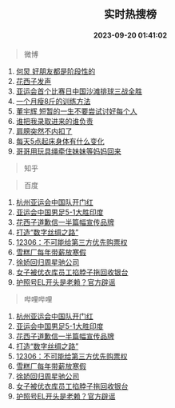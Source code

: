 <div align="center"><h2>实时热搜榜</h2><h4>2023-09-20 01:41:02</h4></div>

> 微博  

1. [何炅 好朋友都是阶段性的](https://s.weibo.com/weibo?q=%E4%BD%95%E7%82%85%20%E5%A5%BD%E6%9C%8B%E5%8F%8B%E9%83%BD%E6%98%AF%E9%98%B6%E6%AE%B5%E6%80%A7%E7%9A%84&t=31&band_rank=1&Refer=top)<br />
2. [花西子发声](https://s.weibo.com/weibo?q=%23%E8%8A%B1%E8%A5%BF%E5%AD%90%E5%8F%91%E5%A3%B0%23&t=31&band_rank=2&Refer=top)<br />
3. [亚运会首个比赛日中国沙滩排球三战全胜](https://s.weibo.com/weibo?q=%23%E4%BA%9A%E8%BF%90%E4%BC%9A%E9%A6%96%E4%B8%AA%E6%AF%94%E8%B5%9B%E6%97%A5%E4%B8%AD%E5%9B%BD%E6%B2%99%E6%BB%A9%E6%8E%92%E7%90%83%E4%B8%89%E6%88%98%E5%85%A8%E8%83%9C%23&t=31&band_rank=3&Refer=top)<br />
4. [一个月瘦8斤的训练方法](https://s.weibo.com/weibo?q=%E4%B8%80%E4%B8%AA%E6%9C%88%E7%98%A68%E6%96%A4%E7%9A%84%E8%AE%AD%E7%BB%83%E6%96%B9%E6%B3%95&t=31&band_rank=4&Refer=top)<br />
5. [董宇辉 短暂的一生不要尝试讨好每个人](https://s.weibo.com/weibo?q=%E8%91%A3%E5%AE%87%E8%BE%89%20%E7%9F%AD%E6%9A%82%E7%9A%84%E4%B8%80%E7%94%9F%E4%B8%8D%E8%A6%81%E5%B0%9D%E8%AF%95%E8%AE%A8%E5%A5%BD%E6%AF%8F%E4%B8%AA%E4%BA%BA&t=31&band_rank=5&Refer=top)<br />
6. [谁把我录取进来的谁负责](https://s.weibo.com/weibo?q=%23%E8%B0%81%E6%8A%8A%E6%88%91%E5%BD%95%E5%8F%96%E8%BF%9B%E6%9D%A5%E7%9A%84%E8%B0%81%E8%B4%9F%E8%B4%A3%23&t=31&band_rank=6&Refer=top)<br />
7. [肩膀突然不内扣了](https://s.weibo.com/weibo?q=%E8%82%A9%E8%86%80%E7%AA%81%E7%84%B6%E4%B8%8D%E5%86%85%E6%89%A3%E4%BA%86&t=31&band_rank=7&Refer=top)<br />
8. [每天5点起床身体有什么变化](https://s.weibo.com/weibo?q=%E6%AF%8F%E5%A4%A95%E7%82%B9%E8%B5%B7%E5%BA%8A%E8%BA%AB%E4%BD%93%E6%9C%89%E4%BB%80%E4%B9%88%E5%8F%98%E5%8C%96&t=31&band_rank=8&Refer=top)<br />
9. [哥哥用玩具绳牵住妹妹等妈妈回来](https://s.weibo.com/weibo?q=%23%E5%93%A5%E5%93%A5%E7%94%A8%E7%8E%A9%E5%85%B7%E7%BB%B3%E7%89%B5%E4%BD%8F%E5%A6%B9%E5%A6%B9%E7%AD%89%E5%A6%88%E5%A6%88%E5%9B%9E%E6%9D%A5%23&t=31&band_rank=9&Refer=top)<br />

> 知乎  


> 百度  

1. [杭州亚运会中国队开门红](https://www.baidu.com/s?wd=%E6%9D%AD%E5%B7%9E%E4%BA%9A%E8%BF%90%E4%BC%9A%E4%B8%AD%E5%9B%BD%E9%98%9F%E5%BC%80%E9%97%A8%E7%BA%A2&sa=fyb_news&rsv_dl=fyb_news)<br />
2. [亚运会中国男足5-1大胜印度](https://www.baidu.com/s?wd=%E4%BA%9A%E8%BF%90%E4%BC%9A%E4%B8%AD%E5%9B%BD%E7%94%B7%E8%B6%B35-1%E5%A4%A7%E8%83%9C%E5%8D%B0%E5%BA%A6&sa=fyb_news&rsv_dl=fyb_news)<br />
3. [花西子道歉信一半篇幅宣传品牌](https://www.baidu.com/s?wd=%E8%8A%B1%E8%A5%BF%E5%AD%90%E9%81%93%E6%AD%89%E4%BF%A1%E4%B8%80%E5%8D%8A%E7%AF%87%E5%B9%85%E5%AE%A3%E4%BC%A0%E5%93%81%E7%89%8C&sa=fyb_news&rsv_dl=fyb_news)<br />
4. [打造“数字丝绸之路”](https://www.baidu.com/s?wd=%E6%89%93%E9%80%A0%E2%80%9C%E6%95%B0%E5%AD%97%E4%B8%9D%E7%BB%B8%E4%B9%8B%E8%B7%AF%E2%80%9D&sa=fyb_news&rsv_dl=fyb_news)<br />
5. [12306：不可能给第三方优先购票权](https://www.baidu.com/s?wd=12306%EF%BC%9A%E4%B8%8D%E5%8F%AF%E8%83%BD%E7%BB%99%E7%AC%AC%E4%B8%89%E6%96%B9%E4%BC%98%E5%85%88%E8%B4%AD%E7%A5%A8%E6%9D%83&sa=fyb_news&rsv_dl=fyb_news)<br />
6. [雪糕厂每年带薪放寒假](https://www.baidu.com/s?wd=%E9%9B%AA%E7%B3%95%E5%8E%82%E6%AF%8F%E5%B9%B4%E5%B8%A6%E8%96%AA%E6%94%BE%E5%AF%92%E5%81%87&sa=fyb_news&rsv_dl=fyb_news)<br />
7. [徐娇回归周星驰公司](https://www.baidu.com/s?wd=%E5%BE%90%E5%A8%87%E5%9B%9E%E5%BD%92%E5%91%A8%E6%98%9F%E9%A9%B0%E5%85%AC%E5%8F%B8&sa=fyb_news&rsv_dl=fyb_news)<br />
8. [女子被优衣库员工掐脖子拖回收银台](https://www.baidu.com/s?wd=%E5%A5%B3%E5%AD%90%E8%A2%AB%E4%BC%98%E8%A1%A3%E5%BA%93%E5%91%98%E5%B7%A5%E6%8E%90%E8%84%96%E5%AD%90%E6%8B%96%E5%9B%9E%E6%94%B6%E9%93%B6%E5%8F%B0&sa=fyb_news&rsv_dl=fyb_news)<br />
9. [护照号EL开头是老赖？官方辟谣](https://www.baidu.com/s?wd=%E6%8A%A4%E7%85%A7%E5%8F%B7EL%E5%BC%80%E5%A4%B4%E6%98%AF%E8%80%81%E8%B5%96%EF%BC%9F%E5%AE%98%E6%96%B9%E8%BE%9F%E8%B0%A3&sa=fyb_news&rsv_dl=fyb_news)<br />

> 哔哩哔哩  

1. [杭州亚运会中国队开门红](https://www.baidu.com/s?wd=%E6%9D%AD%E5%B7%9E%E4%BA%9A%E8%BF%90%E4%BC%9A%E4%B8%AD%E5%9B%BD%E9%98%9F%E5%BC%80%E9%97%A8%E7%BA%A2&sa=fyb_news&rsv_dl=fyb_news)<br />
2. [亚运会中国男足5-1大胜印度](https://www.baidu.com/s?wd=%E4%BA%9A%E8%BF%90%E4%BC%9A%E4%B8%AD%E5%9B%BD%E7%94%B7%E8%B6%B35-1%E5%A4%A7%E8%83%9C%E5%8D%B0%E5%BA%A6&sa=fyb_news&rsv_dl=fyb_news)<br />
3. [花西子道歉信一半篇幅宣传品牌](https://www.baidu.com/s?wd=%E8%8A%B1%E8%A5%BF%E5%AD%90%E9%81%93%E6%AD%89%E4%BF%A1%E4%B8%80%E5%8D%8A%E7%AF%87%E5%B9%85%E5%AE%A3%E4%BC%A0%E5%93%81%E7%89%8C&sa=fyb_news&rsv_dl=fyb_news)<br />
4. [打造“数字丝绸之路”](https://www.baidu.com/s?wd=%E6%89%93%E9%80%A0%E2%80%9C%E6%95%B0%E5%AD%97%E4%B8%9D%E7%BB%B8%E4%B9%8B%E8%B7%AF%E2%80%9D&sa=fyb_news&rsv_dl=fyb_news)<br />
5. [12306：不可能给第三方优先购票权](https://www.baidu.com/s?wd=12306%EF%BC%9A%E4%B8%8D%E5%8F%AF%E8%83%BD%E7%BB%99%E7%AC%AC%E4%B8%89%E6%96%B9%E4%BC%98%E5%85%88%E8%B4%AD%E7%A5%A8%E6%9D%83&sa=fyb_news&rsv_dl=fyb_news)<br />
6. [雪糕厂每年带薪放寒假](https://www.baidu.com/s?wd=%E9%9B%AA%E7%B3%95%E5%8E%82%E6%AF%8F%E5%B9%B4%E5%B8%A6%E8%96%AA%E6%94%BE%E5%AF%92%E5%81%87&sa=fyb_news&rsv_dl=fyb_news)<br />
7. [徐娇回归周星驰公司](https://www.baidu.com/s?wd=%E5%BE%90%E5%A8%87%E5%9B%9E%E5%BD%92%E5%91%A8%E6%98%9F%E9%A9%B0%E5%85%AC%E5%8F%B8&sa=fyb_news&rsv_dl=fyb_news)<br />
8. [女子被优衣库员工掐脖子拖回收银台](https://www.baidu.com/s?wd=%E5%A5%B3%E5%AD%90%E8%A2%AB%E4%BC%98%E8%A1%A3%E5%BA%93%E5%91%98%E5%B7%A5%E6%8E%90%E8%84%96%E5%AD%90%E6%8B%96%E5%9B%9E%E6%94%B6%E9%93%B6%E5%8F%B0&sa=fyb_news&rsv_dl=fyb_news)<br />
9. [护照号EL开头是老赖？官方辟谣](https://www.baidu.com/s?wd=%E6%8A%A4%E7%85%A7%E5%8F%B7EL%E5%BC%80%E5%A4%B4%E6%98%AF%E8%80%81%E8%B5%96%EF%BC%9F%E5%AE%98%E6%96%B9%E8%BE%9F%E8%B0%A3&sa=fyb_news&rsv_dl=fyb_news)<br />

